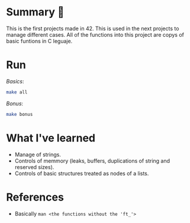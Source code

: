 # Summary 📝
This is the first projects made in 42.
This is used in the next projects to manage different cases.
All of the functions into this project are copys of basic funtions in C leguaje.

# Run
*Basics*:
```bash
make all 
```
*Bonus*:
```bash
make bonus
```

# What I've learned
- Manage of strings.
- Controls of memmory (leaks, buffers, duplications of string and reserved sizes).
- Controls of basic structures treated as nodes of a lists.

# References
- Basically `man <the functions without the 'ft_'>`